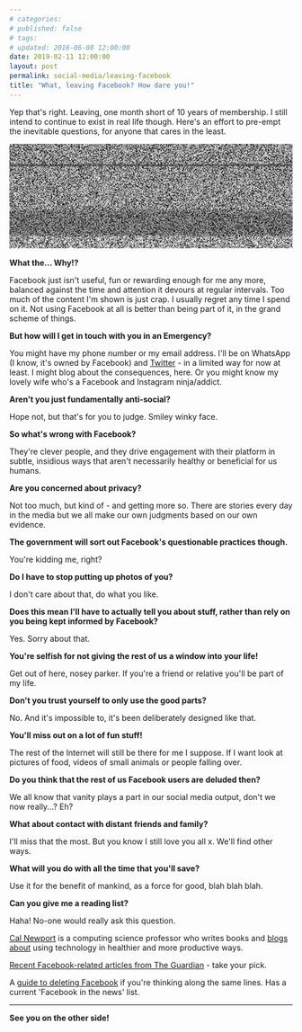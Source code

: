 ```yaml
---
# categories: 
# published: false
# tags: 
# updated: 2016-06-08 12:00:00
date: 2019-02-11 12:00:00
layout: post
permalink: social-media/leaving-facebook
title: "What, leaving Facebook? How dare you!"
---
```


Yep that's right. Leaving, one month short of 10 years of membership.  I still intend to continue to exist in real life though.  Here's an effort to pre-empt the inevitable questions, for anyone that cares in the least.

![static](/img/static.png)

**What the... Why!?**

Facebook just isn't useful, fun or rewarding enough for me any more, balanced against the time and attention it devours at regular intervals. Too much of the content I'm shown is just crap. I usually regret any time I spend on it. Not using Facebook at all is better than being part of it, in the grand scheme of things.

**But how will I get in touch with you in an Emergency?**

You might have my phone number or my email address.  I'll be on WhatsApp (I know, it's owned by Facebook) and [Twitter](https://twitter.com/kennyfraser) - in a limited way for now at least. I might blog about the consequences, here. Or you might know my lovely wife who's a Facebook and Instagram ninja/addict.

**Aren't you just fundamentally anti-social?**

Hope not, but that's for you to judge. Smiley winky face.

**So what's wrong with Facebook?**

They're clever people, and they drive engagement with their platform in subtle, insidious ways that aren't necessarily healthy or beneficial for us humans.

**Are you concerned about privacy?**

Not too much, but kind of - and getting more so. There are stories every day in the media but we all make our own judgments based on our own evidence.

**The government will sort out Facebook's questionable practices though.**

You're kidding me, right?

**Do I have to stop putting up photos of you?**

I don't care about that, do what you like.

**Does this mean I'll have to actually tell you about stuff, rather than rely on  you being kept informed by Facebook?**

Yes. Sorry about that.

**You're selfish for not giving the rest of us a window into your life!**

Get out of here, nosey parker. If you're a friend or relative you'll be part of my life.

**Don't you trust yourself to only use the good parts?**

No. And it's impossible to, it's been deliberately designed like that.

**You'll miss out on a lot of fun stuff!**

The rest of the Internet will still be there for me I suppose. If I want look at pictures of food, videos of small animals or people falling over.

**Do you think that the rest of us Facebook users are deluded then?**

We all know that vanity plays a part in our social media output, don't we now really...? Eh?

**What about contact with distant friends and family?**

I'll miss that the most. But you know I still love you all x.  We'll find other ways.

**What will you do with all the time that you'll save?**

Use it for the benefit of mankind, as a force for good, blah blah blah.

**Can you give me a reading list?**

Haha! No-one would really ask this question.

[Cal Newport](http://calnewport.com/) is a computing science professor who writes books and [blogs about](http://calnewport.com/blog/) using technology in healthier and more productive ways.

[Recent Facebook-related articles from The Guardian](https://www.theguardian.com/technology/facebook) - take your pick.

A [guide to deleting Facebook](https://deletefacebook.com/) if you're thinking along the same lines. Has a current 'Facebook in the news' list.

---

**See you on the other side!**
